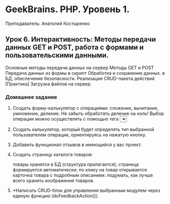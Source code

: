 # GeekBrains. PHP. Уровень 1.

Преподаватель: Анатолий Костыренко

## Урок 6. Интерактивность: Методы передачи данных GET и POST, работа с формами и пользовательскими данными.
Основные методы передачи данных на сервер Методы GET и POST Передача данных из формы в скрипт Обработка и сохранение данных. в БД, обеспечение безопасности. Реализация CRUD-пакета действий [Практика] Загрузка файлов на сервер.

### Домашнее задание
1. Создать форму-калькулятор с операциями: сложение, вычитание, умножение, деление. 
Не забыть обработать деление на ноль! 
Выбор операции можно осуществлять с помощью тега <select>.  
    
2. Создать калькулятор, который будет определять тип выбранной пользователем операции, ориентируясь на нажатую кнопку.

3. Добавить функционал отзывов в имеющийся у вас проект.

4. Создать страницу каталога товаров:

    товары хранятся в БД (структура прилагается);
    страница формируется автоматически;
    по клику на товар открывается карточка товара с подробным описанием.
    подумать, как лучше всего хранить изображения товаров.
    
5. *Написать CRUD-блок для управления выбранным модулем через единую функцию (doFeedbackAction()).
